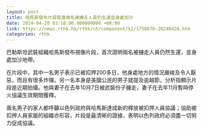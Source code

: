 ```yaml
---
layout: post
title: 哈馬斯發布片段首證兩名被擄走人員仍生還並身處加沙
date: 2024-04-28 03:18:06.000000000 +08:00
link: https://news.rthk.hk/rthk/ch/component/k2/1750870-20240428.htm
categories: rthk
---
```


巴勒斯坦武裝組織哈馬斯發布視像片段，首次證明兩名被擄走人員仍然生還，並身處加沙地帶。

在片段中，其中一名男子表示已被扣押200多日，他身處地方的情況嚴峻及令人厭惡，而且有很多炸彈。另一名本身是美國公民的男子就提及逾越節，分析指顯示片段是近期拍攝。他與妻子在去年10月7日被武裝份子擄走，妻子在去年11月暫時停火協議生效期間獲釋。

兩名男子的家人都呼籲以色列政府與哈馬斯達成新的釋放被扣押人員協議；協助被扣押人員家屬的組織亦形容，片段是最清晰的證據，表明以色列政府必須盡一切努力促成協議。
